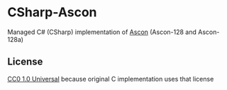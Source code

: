# CSharp-Ascon
 Managed C# (CSharp) implementation of [Ascon](https://ascon.iaik.tugraz.at/index.html) (Ascon-128 and Ascon-128a)

## License

[CC0 1.0 Universal](LICENSE) because original C implementation uses that license
